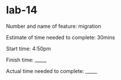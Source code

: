 # lab-14

Number and name of feature: migration

Estimate of time needed to complete: 30mins

Start time: 4:50pm

Finish time: _____

Actual time needed to complete: _____